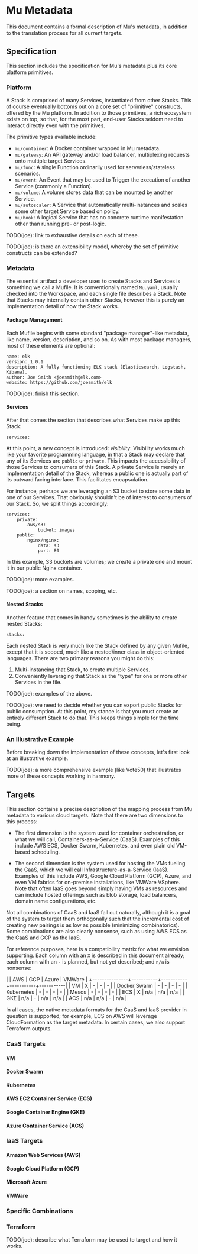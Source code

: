 # Mu Metadata

This document contains a formal description of Mu's metadata, in addition to the translation process for all current
targets.

## Specification

This section includes the specification for Mu's metadata plus its core platform primitives.

### Platform

A Stack is comprised of many Services, instantiated from other Stacks.  This of course eventually bottoms out on a core
set of "primitive" constructs, offered by the Mu platform.  In addition to those primitives, a rich ecosystem exists on
top, so that, for the most part, end-user Stacks seldom need to interact directly even with the primitives.

The primitive types available include:

* `mu/container`: A Docker container wrapped in Mu metadata.
* `mu/gateway`: An API gateway and/or load balancer, multiplexing requests onto multiple target Services.
* `mu/func`: A single Function ordinarily used for serverless/stateless scenarios.
* `mu/event`: An Event that may be used to Trigger the execution of another Service (commonly a Function).
* `mu/volume`: A volume stores data that can be mounted by another Service.
* `mu/autoscaler`: A Service that automatically multi-instances and scales some other target Service based on policy.
* `mu/hook`: A logical Service that has no concrete runtime manifestation other than running pre- or post-logic.

TODO(joe): link to exhaustive details on each of these.

TODO(joe): is there an extensibility model, whereby the set of primitive constructs can be extended?

### Metadata

The essential artifact a developer uses to create Stacks and Services is something we call a Mufile.  It is
conventionally named `Mu.yaml`, usually checked into the Workspace, and each single file describes a Stack.  Note that
Stacks may internally contain other Stacks, however this is purely an implementation detail of how the Stack works.

#### Package Managament

Each Mufile begins with some standard "package manager"-like metadata, like name, version, description, and so on.  As
with most package managers, most of these elements are optional:

    name: elk
    version: 1.0.1
    description: A fully functioning ELK stack (Elasticsearch, Logstash, Kibana).
    author: Joe Smith <joesmith@elk.com>
    website: https://github.com/joesmith/elk

TODO(joe): finish this section.

#### Services

After that comes the section that describes what Services make up this Stack:

    services:

At this point, a new concept is introduced: *visibility*.  Visibility works much like your favorite programming
language, in that a Stack may declare that any of its Services are `public` or `private`.  This impacts the
accessibility of those Services to consumers of this Stack.  A private Service is merely an implementation detail of
the Stack, whereas a public one is actually part of its outward facing interface.  This facilitates encapsulation.

For instance, perhaps we are leveraging an S3 bucket to store some data in one of our Services.  That obviously
shouldn't be of interest to consumers of our Stack.  So, we split things accordingly:

    services:
        private:
            aws/s3:
                bucket: images
        public:
            nginx/nginx:
                data: s3
                port: 80

In this example, S3 buckets are volumes; we create a private one and mount it in our public Nginx container.

TODO(joe): more examples.

TODO(joe): a section on names, scoping, etc.

#### Nested Stacks

Another feature that comes in handy sometimes is the ability to create nested Stacks:

    stacks:

Each nested Stack is very much like the Stack defined by any given Mufile, except that it is scoped, much like a
nested/inner class in object-oriented languages.  There are two primary reasons you might do this:

1. Multi-instancing that Stack, to create multiple Services.
2. Conveniently leveraging that Stack as the "type" for one or more other Services in the file.

TODO(joe): examples of the above.

TODO(joe): we need to decide whether you can export public Stacks for public consumption.  At this point, my stance is
that you must create an entirely different Stack to do that.  This keeps things simple for the time being.

### An Illustrative Example

Before breaking down the implementation of these concepts, let's first look at an illustrative example.

TODO(joe): a more comprehensive example (like Vote50) that illustrates more of these concepts working in harmony.

## Targets

This section contains a precise description of the mapping process from Mu metadata to various cloud targets.  Note
that there are two dimensions to this process:

* The first dimension is the system used for container orchestration, or what we will call, Containers-as-a-Service
  (CaaS).  Examples of this include AWS ECS, Docker Swarm, Kubernetes, and even plain old VM-based scheduling.

* The second dimension is the system used for hosting the VMs fueling the CaaS, which we will call
  Infrastructure-as-a-Service (IaaS).  Examples of this include AWS, Google Cloud Platform (GCP), Azure, and even VM
  fabrics for on-premise installations, like VMWare VSphere.  Note that often IaaS goes beyond simply having VMs as
  resources and can include hosted offerings such as blob storage, load balancers, domain name configurations, etc.

Not all combinations of CaaS and IaaS fall out naturally, although it is a goal of the system to target them
orthogonally such that the incremental cost of creating new pairings is as low as possible (minimizing combinatorics).
Some combinations are also clearly nonsense, such as using AWS ECS as the CaaS and GCP as the IaaS.

For reference purposes, here is a compatibility matrix for what we envision supporting.  Each column with an `X` is
described in this document already; each column with an `-` is planned, but not yet described; and `n/a` is nonsense:

|               | AWS       | GCP       | Azure     | VMWare    |
+---------------+-----------+-----------+-----------+-----------|
| VM            | X         | -         | -         | -         |
| Docker Swarm  | -         | -         | -         | -         |
| Kubernetes    | -         | -         | -         | -         |
| Mesos         | -         | -         | -         | -         |
| ECS           | X         | n/a       | n/a       | n/a       |
| GKE           | n/a       | -         | n/a       | n/a       |
| ACS           | n/a       | n/a       | -         | n/a       |

In all cases, the native metadata formats for the CaaS and IaaS provider in question is supported; for example, ECS on
AWS will leverage CloudFormation as the target metadata.  In certain cases, we also support Terraform outputs.

### CaaS Targets

#### VM

#### Docker Swarm

#### Kubernetes

#### AWS EC2 Container Service (ECS)

#### Google Container Engine (GKE)

#### Azure Container Service (ACS)

### IaaS Targets

#### Amazon Web Services (AWS)

#### Google Cloud Platform (GCP)

#### Microsoft Azure

#### VMWare

### Specific Combinations

### Terraform

TODO(joe): describe what Terraform may be used to target and how it works.

